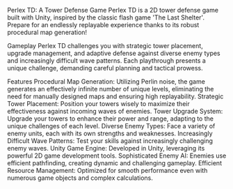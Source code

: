 Perlex TD: A Tower Defense Game
Perlex TD is a 2D tower defense game built with Unity, inspired by the classic flash game 'The Last Shelter'. Prepare for an endlessly replayable experience thanks to its robust procedural map generation!

Gameplay
Perlex TD challenges you with strategic tower placement, upgrade management, and adaptive defense against diverse enemy types and increasingly difficult wave patterns. Each playthrough presents a unique challenge, demanding careful planning and tactical prowess.

Features
Procedural Map Generation: Utilizing Perlin noise, the game generates an effectively infinite number of unique levels, eliminating the need for manually designed maps and ensuring high replayability.
Strategic Tower Placement: Position your towers wisely to maximize their effectiveness against incoming waves of enemies.
Tower Upgrade System: Upgrade your towers to enhance their power and range, adapting to the unique challenges of each level.
Diverse Enemy Types: Face a variety of enemy units, each with its own strengths and weaknesses.
Increasingly Difficult Wave Patterns: Test your skills against increasingly challenging enemy waves.
Unity Game Engine: Developed in Unity, leveraging its powerful 2D game development tools.
Sophisticated Enemy AI: Enemies use efficient pathfinding, creating dynamic and challenging gameplay.
Efficient Resource Management: Optimized for smooth performance even with numerous game objects and complex calculations.
